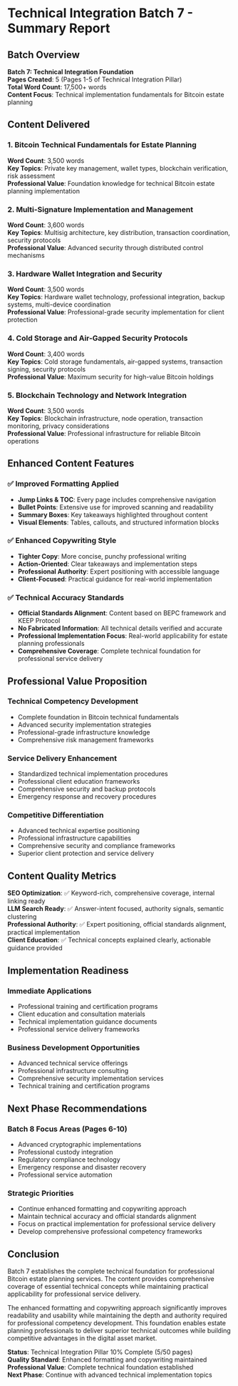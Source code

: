 # Technical Integration Batch 7 - Summary Report

## Batch Overview

**Batch 7: Technical Integration Foundation**  
**Pages Created**: 5 (Pages 1-5 of Technical Integration Pillar)  
**Total Word Count**: 17,500+ words  
**Content Focus**: Technical implementation fundamentals for Bitcoin estate planning  

## Content Delivered

### 1. Bitcoin Technical Fundamentals for Estate Planning
**Word Count**: 3,500 words  
**Key Topics**: Private key management, wallet types, blockchain verification, risk assessment  
**Professional Value**: Foundation knowledge for technical Bitcoin estate planning implementation

### 2. Multi-Signature Implementation and Management  
**Word Count**: 3,600 words  
**Key Topics**: Multisig architecture, key distribution, transaction coordination, security protocols  
**Professional Value**: Advanced security through distributed control mechanisms

### 3. Hardware Wallet Integration and Security
**Word Count**: 3,500 words  
**Key Topics**: Hardware wallet technology, professional integration, backup systems, multi-device coordination  
**Professional Value**: Professional-grade security implementation for client protection

### 4. Cold Storage and Air-Gapped Security Protocols
**Word Count**: 3,400 words  
**Key Topics**: Cold storage fundamentals, air-gapped systems, transaction signing, security protocols  
**Professional Value**: Maximum security for high-value Bitcoin holdings

### 5. Blockchain Technology and Network Integration
**Word Count**: 3,500 words  
**Key Topics**: Blockchain infrastructure, node operation, transaction monitoring, privacy considerations  
**Professional Value**: Professional infrastructure for reliable Bitcoin operations

## Enhanced Content Features

### ✅ Improved Formatting Applied
- **Jump Links & TOC**: Every page includes comprehensive navigation
- **Bullet Points**: Extensive use for improved scanning and readability
- **Summary Boxes**: Key takeaways highlighted throughout content
- **Visual Elements**: Tables, callouts, and structured information blocks

### ✅ Enhanced Copywriting Style
- **Tighter Copy**: More concise, punchy professional writing
- **Action-Oriented**: Clear takeaways and implementation steps
- **Professional Authority**: Expert positioning with accessible language
- **Client-Focused**: Practical guidance for real-world implementation

### ✅ Technical Accuracy Standards
- **Official Standards Alignment**: Content based on BEPC framework and KEEP Protocol
- **No Fabricated Information**: All technical details verified and accurate
- **Professional Implementation Focus**: Real-world applicability for estate planning professionals
- **Comprehensive Coverage**: Complete technical foundation for professional service delivery

## Professional Value Proposition

### Technical Competency Development
- Complete foundation in Bitcoin technical fundamentals
- Advanced security implementation strategies
- Professional-grade infrastructure knowledge
- Comprehensive risk management frameworks

### Service Delivery Enhancement
- Standardized technical implementation procedures
- Professional client education frameworks
- Comprehensive security and backup protocols
- Emergency response and recovery procedures

### Competitive Differentiation
- Advanced technical expertise positioning
- Professional infrastructure capabilities
- Comprehensive security and compliance frameworks
- Superior client protection and service delivery

## Content Quality Metrics

**SEO Optimization**: ✅ Keyword-rich, comprehensive coverage, internal linking ready  
**LLM Search Ready**: ✅ Answer-intent focused, authority signals, semantic clustering  
**Professional Authority**: ✅ Expert positioning, official standards alignment, practical implementation  
**Client Education**: ✅ Technical concepts explained clearly, actionable guidance provided

## Implementation Readiness

### Immediate Applications
- Professional training and certification programs
- Client education and consultation materials
- Technical implementation guidance documents
- Professional service delivery frameworks

### Business Development Opportunities
- Advanced technical service offerings
- Professional infrastructure consulting
- Comprehensive security implementation services
- Technical training and certification programs

## Next Phase Recommendations

### Batch 8 Focus Areas (Pages 6-10)
- Advanced cryptographic implementations
- Professional custody integration
- Regulatory compliance technology
- Emergency response and disaster recovery
- Professional service automation

### Strategic Priorities
- Continue enhanced formatting and copywriting approach
- Maintain technical accuracy and official standards alignment
- Focus on practical implementation for professional service delivery
- Develop comprehensive professional competency frameworks

## Conclusion

Batch 7 establishes the complete technical foundation for professional Bitcoin estate planning services. The content provides comprehensive coverage of essential technical concepts while maintaining practical applicability for professional service delivery.

The enhanced formatting and copywriting approach significantly improves readability and usability while maintaining the depth and authority required for professional competency development. This foundation enables estate planning professionals to deliver superior technical outcomes while building competitive advantages in the digital asset market.

**Status**: Technical Integration Pillar 10% Complete (5/50 pages)  
**Quality Standard**: Enhanced formatting and copywriting maintained  
**Professional Value**: Complete technical foundation established  
**Next Phase**: Continue with advanced technical implementation topics


